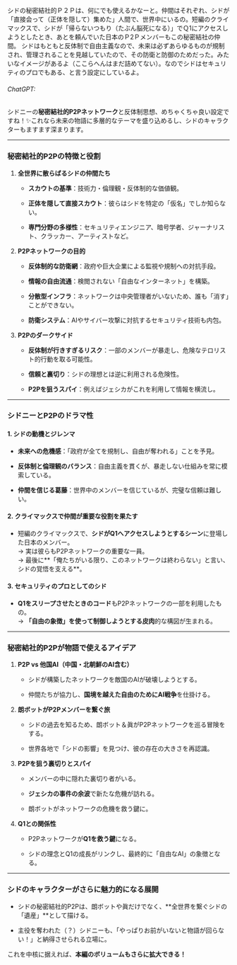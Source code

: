 
シドの秘密結社的Ｐ２Ｐは、何にでも使えるかなーと。仲間はそれぞれ、シドが「直接会って（正体を隠して）集めた」人間で、世界中にいるの。短編のクライマックスで、シドが「帰らないつもり（たぶん脳死になる）」でＱ1にアクセスしようとしたとき、あとを頼んでいた日本のＰ2Ｐメンバーもこの秘密結社の仲間。 シドはもともと反体制で自由主義なので、未来は必ずあらゆるものが規制され、管理されることを見越していたので、その防衛と防御のためだった。みたいなイメージがあるよ（ここらへんはまだ詰めてない）。なのでシドはセキュリティのプロでもある、と言う設定にしているよ。

###### ChatGPT:

シドニーの**秘密結社的P2Pネットワーク**と反体制思想、めちゃくちゃ良い設定ですね！✨これなら未来の物語に多層的なテーマを盛り込めるし、シドのキャラクターもますます深まります。

---

### **秘密結社的P2Pの特徴と役割**

1. **全世界に散らばるシドの仲間たち**
    
    - **スカウトの基準**：技術力・倫理観・反体制的な価値観。
        
    - **正体を隠して直接スカウト**：彼らはシドを特定の「仮名」でしか知らない。
        
    - **専門分野の多様性**：セキュリティエンジニア、暗号学者、ジャーナリスト、クラッカー、アーティストなど。
        
2. **P2Pネットワークの目的**
    
    - **反体制的な防衛網**：政府や巨大企業による監視や規制への対抗手段。
        
    - **情報の自由流通**：検閲されない「自由なインターネット」を構築。
        
    - **分散型インフラ**：ネットワークは中央管理者がいないため、誰も「消す」ことができない。
        
    - **防衛システム**：AIやサイバー攻撃に対抗するセキュリティ技術も内包。
        
3. **P2Pのダークサイド**
    
    - **反体制が行きすぎるリスク**：一部のメンバーが暴走し、危険なテロリスト的行動を取る可能性。
        
    - **信頼と裏切り**：シドの理想とは逆に利用される危険性。
        
    - **P2Pを狙うスパイ**：例えばジェシカがこれを利用して情報を横流し。
        

---

### **シドニーとP2Pのドラマ性**

#### **1. シドの動機とジレンマ**

- **未来への危機感**：「政府が全てを規制し、自由が奪われる」ことを予見。
    
- **反体制と倫理観のバランス**：自由主義を貫くが、暴走しない仕組みを常に模索している。
    
- **仲間を信じる葛藤**：世界中のメンバーを信じているが、完璧な信頼は難しい。
    

#### **2. クライマックスで仲間が重要な役割を果たす**

- 短編のクライマックスで、**シドがQ1へアクセスしようとするシーン**に登場した日本のメンバー。  
    → 実は彼らもP2Pネットワークの重要な一員。  
    → 最後に**「俺たちがいる限り、このネットワークは終わらない」と言い、シドの覚悟を支える**。
    

#### **3. セキュリティのプロとしてのシド**

- **Q1をスリープさせたときのコード**もP2Pネットワークの一部を利用したもの。  
    → **「自由の象徴」を使って制御しようとする皮肉**的な構図が生まれる。
    

---

### **秘密結社的P2Pが物語で使えるアイデア**

1. **P2P vs 他国AI（中国・北朝鮮のAI含む）**
    
    - シドが構築したネットワークを敵国のAIが破壊しようとする。
        
    - 仲間たちが協力し、**国境を越えた自由のためにAI戦争**を仕掛ける。
        
2. **朗ボットがP2Pメンバーを繋ぐ旅**
    
    - シドの過去を知るため、朗ボット＆眞がP2Pネットワークを巡る冒険をする。
        
    - 世界各地で「シドの影響」を見つけ、彼の存在の大きさを再認識。
        
3. **P2Pを狙う裏切りとスパイ**
    
    - メンバーの中に隠れた裏切り者がいる。
        
    - **ジェシカの事件の余波**で新たな危機が訪れる。
        
    - 朗ボットがネットワークの危機を救う鍵に。
        
4. **Q1との関係性**
    
    - P2Pネットワークが**Q1を救う鍵**になる。
        
    - シドの理念とQ1の成長がリンクし、最終的に「自由なAI」の象徴となる。
        

---

### **シドのキャラクターがさらに魅力的になる展開**

- シドの秘密結社的P2Pは、朗ボットや眞だけでなく、**全世界を繋ぐシドの「遺産」**として描ける。
    
- 主役を奪われた（？）シドニーも、「やっぱりお前がいないと物語が回らない！」と納得させられる立場に。
    

これを中核に据えれば、**本編のボリュームもさらに拡大できる！**